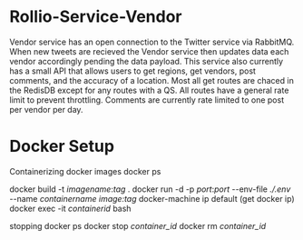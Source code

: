 # Rollio-Service-Vendor
Vendor service has an open connection to the Twitter service via RabbitMQ. 
When new tweets are recieved the Vendor service then updates data each vendor accordingly pending the data payload.
This service also currently has a small API that allows users to get regions, get vendors, post comments, and the accuracy of a location. 
Most all get routes are chaced in the RedisDB except for any routes with a QS.
All routes have a general rate limit to prevent throttling. 
Comments are currently rate limited to one post per vendor per day.

# Docker Setup
Containerizing
docker images
docker ps

docker build -t *imagename*:*tag* .
docker run -d -p *port*:*port* --env-file *./.env* --name *containername* *image:tag*
docker-machine ip default (get docker ip)
docker exec -it *containerid* bash

stopping
docker ps
docker stop *container_id*
docker rm *container_id*